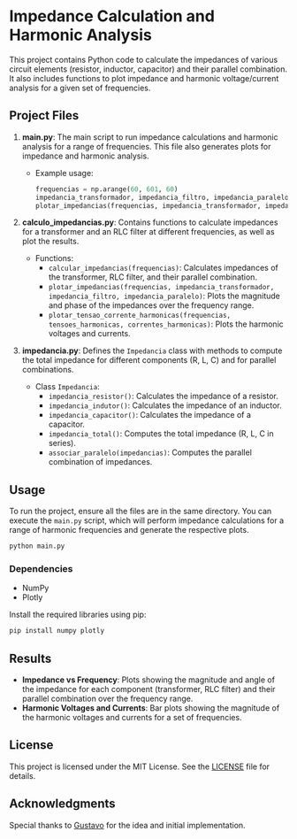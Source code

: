 
# Impedance Calculation and Harmonic Analysis

This project contains Python code to calculate the impedances of various circuit elements (resistor, inductor, capacitor) and their parallel combination. It also includes functions to plot impedance and harmonic voltage/current analysis for a given set of frequencies.

## Project Files

1. **main.py**: The main script to run impedance calculations and harmonic analysis for a range of frequencies. This file also generates plots for impedance and harmonic analysis.
   
   - Example usage:
     ```python
     frequencias = np.arange(60, 601, 60)
     impedancia_transformador, impedancia_filtro, impedancia_paralelo = calcular_impedancias(frequencias)
     plotar_impedancias(frequencias, impedancia_transformador, impedancia_filtro, impedancia_paralelo)
     ```

2. **calculo_impedancias.py**: Contains functions to calculate impedances for a transformer and an RLC filter at different frequencies, as well as plot the results.

   - Functions:
     - `calcular_impedancias(frequencias)`: Calculates impedances of the transformer, RLC filter, and their parallel combination.
     - `plotar_impedancias(frequencias, impedancia_transformador, impedancia_filtro, impedancia_paralelo)`: Plots the magnitude and phase of the impedances over the frequency range.
     - `plotar_tensao_corrente_harmonicas(frequencias, tensoes_harmonicas, correntes_harmonicas)`: Plots the harmonic voltages and currents.

3. **impedancia.py**: Defines the `Impedancia` class with methods to compute the total impedance for different components (R, L, C) and for parallel combinations.

   - Class `Impedancia`:
     - `impedancia_resistor()`: Calculates the impedance of a resistor.
     - `impedancia_indutor()`: Calculates the impedance of an inductor.
     - `impedancia_capacitor()`: Calculates the impedance of a capacitor.
     - `impedancia_total()`: Computes the total impedance (R, L, C in series).
     - `associar_paralelo(impedancias)`: Computes the parallel combination of impedances.

## Usage

To run the project, ensure all the files are in the same directory. You can execute the `main.py` script, which will perform impedance calculations for a range of harmonic frequencies and generate the respective plots.

```bash
python main.py
```

### Dependencies

- NumPy
- Plotly

Install the required libraries using pip:

```bash
pip install numpy plotly
```

## Results

- **Impedance vs Frequency**: Plots showing the magnitude and angle of the impedance for each component (transformer, RLC filter) and their parallel combination over the frequency range.
- **Harmonic Voltages and Currents**: Bar plots showing the magnitude of the harmonic voltages and currents for a set of frequencies.

## License

This project is licensed under the MIT License. See the [LICENSE](LICENSE) file for details.

## Acknowledgments

Special thanks to [Gustavo](https://github.com/gustavo) for the idea and initial implementation.
